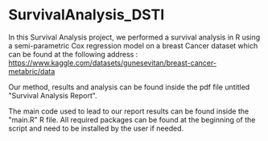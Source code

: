 # SurvivalAnalysis_DSTI


In this Survival Analysis project, we performed a survival analysis in R using a semi-parametric Cox regression model on a breast Cancer dataset  which can be found at the following address :
https://www.kaggle.com/datasets/gunesevitan/breast-cancer-metabric/data 


Our method, results and analysis can be found inside the pdf file untitled "Survival Analysis Report".

The main code used to lead to our report results can be found inside the "main.R" R file.
All required packages can be found at the beginning of the script and need to be installed by the user if needed.
